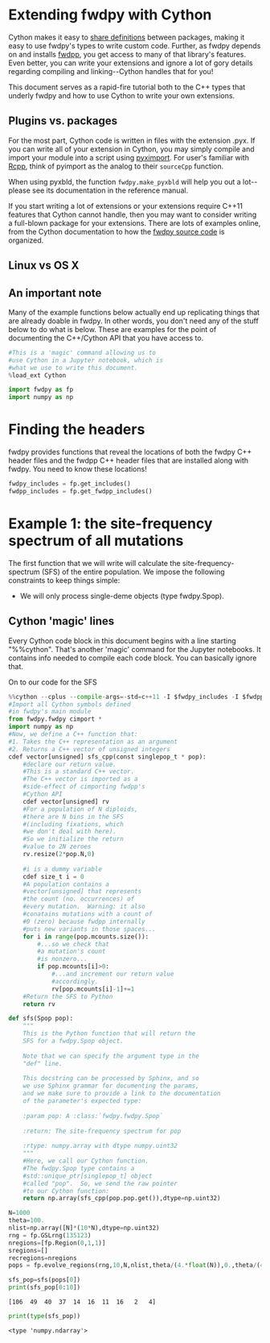 
# Extending fwdpy with Cython

Cython makes it easy to [share definitions](http://docs.cython.org/en/latest/src/userguide/sharing_declarations.html) between packages, making it easy to use fwdpy's types to write custom code.  Further, as fwdpy depends on and installs [fwdpp](https://molpopgen.github.io/fwdpp), you get access to many of that library's features.  Even better, you can write your extensions and ignore a lot of gory details regarding compiling and linking--Cython handles that for you!

This document serves as a rapid-fire tutorial both to the C++ types that underly fwdpy and how to use Cython to write your own extensions.

## Plugins vs. packages

For the most part, Cython code is written in files with the extension .pyx.  If you can write all of your extension in Cython, you may simply compile and import your module into a script using [pyximport](http://cython.readthedocs.io/en/latest/src/reference/compilation.html).  For user's familiar with [Rcpp](http://rcpp.org), think of pyimport as the analog to their `sourceCpp` function.

When using pyxbld, the function `fwdpy.make_pyxbld` will help you out a lot--please see its documentation in the reference manual.

If you start writing a lot of extensions or your extensions require C++11 features that Cython cannot handle, then you may want to consider writing a full-blown package for your extensions. There are lots of examples online, from the Cython documentation to how the [fwdpy source code](http://github.com/molpopgen/fwdpy) is organized.

## Linux vs OS X

## An important note

Many of the example functions below actually end up replicating things that are already doable in fwdpy.  In other words, you don't need any of the stuff below to do what is below.  These are examples for the point of documenting the C++/Cython API that you have access to.


```python
#This is a 'magic' command allowing us to 
#use Cython in a Jupyter notebook, which is
#what we use to write this document.
%load_ext Cython
```


```python
import fwdpy as fp
import numpy as np
```

# Finding the headers
fwdpy provides functions that reveal the locations of both the fwdpy C++ header files and the fwdpp C++ header files that are installed along with fwdpy.  You need to know these locations!


```python
fwdpy_includes = fp.get_includes()
fwdpp_includes = fp.get_fwdpp_includes()
```

# Example 1: the site-frequency spectrum of all mutations

The first function that we will write will calculate the site-frequency-spectrum (SFS) of the entire population.  We impose the following constraints to keep things simple:

* We will only process single-deme objects (type fwdpy.Spop).

## Cython 'magic' lines

Every Cython code block in this document begins with a line starting "%%cython".  That's another 'magic' command for the Jupyter notebooks.  It contains info needed to compile each code block.  You can basically ignore that.

On to our code for the SFS


```python
%%cython --cplus --compile-args=-std=c++11 -I $fwdpy_includes -I $fwdpp_includes -l sequence -l gsl -l gslcblas
#Import all Cython symbols defined
#in fwdpy's main module
from fwdpy.fwdpy cimport *
import numpy as np
#Now, we define a C++ function that:
#1. Takes the C++ representation as an argument
#2. Returns a C++ vector of unsigned integers
cdef vector[unsigned] sfs_cpp(const singlepop_t * pop):
    #declare our return value.
    #This is a standard C++ vector.
    #The C++ vector is imported as a 
    #side-effect of cimporting fwdpp's
    #Cython API
    cdef vector[unsigned] rv
    #For a population of N diploids,
    #there are N bins in the SFS 
    #(including fixations, which
    #we don't deal with here).
    #So we initialize the return
    #value to 2N zeroes
    rv.resize(2*pop.N,0)
    
    #i is a dummy variable
    cdef size_t i = 0
    #A population contains a 
    #vector[unsigned] that represents
    #the count (no. occurrences) of
    #every mutation.  Warning: it also
    #conatains mutations with a count of
    #0 (zero) because fwdpp internally
    #puts new variants in those spaces...
    for i in range(pop.mcounts.size()):
        #...so we check that
        #a mutation's count
        #is nonzero...
        if pop.mcounts[i]>0:
            #...and increment our return value
            #accordingly.
            rv[pop.mcounts[i]-1]+=1
    #Return the SFS to Python
    return rv

def sfs(Spop pop):
    """
    This is the Python function that will return the 
    SFS for a fwdpy.Spop object.
    
    Note that we can specify the argument type in the
    "def" line.  
    
    This docstring can be processed by Sphinx, and so
    we use Sphinx grammar for documenting the params,
    and we make sure to provide a link to the documentation
    of the parameter's expected type:
    
    :param pop: A :class:`fwdpy.fwdpy.Spop`
    
    :return: The site-frequency spectrum for pop
    
    :rtype: numpy.array with dtype numpy.uint32
    """
    #Here, we call our Cython function.
    #The fwdpy.Spop type contains a
    #std::unique_ptr[singlepop_t] object
    #called "pop".  So, we send the raw pointer
    #to our Cython function:
    return np.array(sfs_cpp(pop.pop.get()),dtype=np.uint32)
```


```python
N=1000
theta=100.
nlist=np.array([N]*(10*N),dtype=np.uint32)
rng = fp.GSLrng(135123)
nregions=[fp.Region(0,1,1)]
sregions=[]
recregions=nregions
pops = fp.evolve_regions(rng,10,N,nlist,theta/(4.*float(N)),0.,theta/(4.*float(N)),nregions,sregions,recregions)
```


```python
sfs_pop=sfs(pops[0])
print(sfs_pop[0:10])
```

    [106  49  40  37  14  16  11  16   2   4]



```python
print(type(sfs_pop))
```

    <type 'numpy.ndarray'>



```python

```
